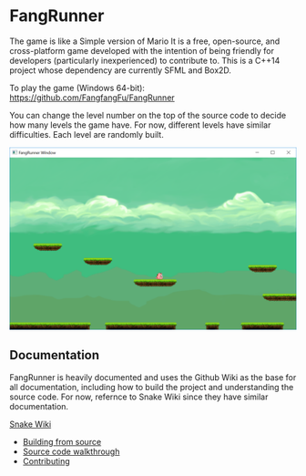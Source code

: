 # FangRunner
The game is like a Simple version of Mario
It is a free, open-source, and cross-platform game developed with the intention of being friendly for developers (particularly inexperienced) to contribute to. 
This is a C++14 project whose dependency are currently SFML and Box2D.

To play the game (Windows 64-bit): https://github.com/FangfangFu/FangRunner

You can change the level number on the top of the source code to decide how many levels the game have. For now, different levels have similar difficulties. Each level are randomly built.

![Default 20-grid 150-ms](https://github.com/FangfangFu/FangRunner/blob/master/doc/FangRunner.PNG) 

## Documentation

FangRunner is heavily documented and uses the Github Wiki as the base for all documentation, including how to build the project and understanding the source code.
For now, refernce to Snake Wiki since they have similar documentation.

[Snake Wiki](https://github.com/FangfangFu/snake/wiki)
* [Building from source](https://github.com/FangfangFu/snake/wiki/Building-from-source)
* [Source code walkthrough]()
* [Contributing]()
